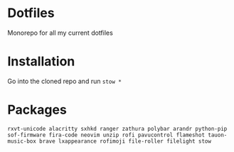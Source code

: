 # Dotfiles
Monorepo for all my current dotfiles

# Installation
Go into the cloned repo and run `stow *`

# Packages
`rxvt-unicode alacritty sxhkd ranger zathura polybar arandr python-pip sof-firmware fira-code neovim unzip rofi pavucontrol flameshot tauon-music-box brave lxappearance rofimoji file-roller filelight stow`
